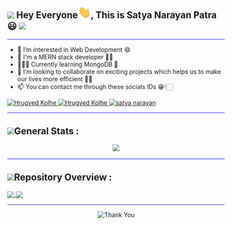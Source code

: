 
## <img src="https://media.giphy.com/media/iY8CRBdQXODJSCERIr/giphy.gif" width="30px"> Hey Everyone<img src="https://raw.githubusercontent.com/ABSphreak/ABSphreak/master/gifs/Hi.gif" width="30px">, This is Satya Narayan Patra 😃 <img src="https://media.giphy.com/media/iY8CRBdQXODJSCERIr/giphy.gif" width="30px">

<hr style="height:2px;border-width:1;border-radius: 5px;color:gray;background-color:#8080ff">

- 👀 I’m interested in Web Development 😄<br/>
- 🌱 I'm a MERN stack developer 🤵🏻 <br/>
- 👨🏻‍💻 Currently learning MongoDB 📱</br>
- 💞️ I’m looking to collaborate on exciting projects which helps us to make our lives more efficient ✌🏻<br/>
- 📫 You can contact me through these socials IDs 😁👇🏻  <br/>

<!-----Social Accounts------>

<p>
<a href="https://github.com/satyanarayan95">
<img border="0" alt="Hrugved Kolhe" src="https://img.icons8.com/external-itim2101-lineal-color-itim2101/40/000000/external-resume-business-recruitment-itim2101-lineal-color-itim2101.png"/>
</a>
  
<a href="https://www.linkedin.com/in/satyanarayan-patra/">
<img border="0" alt="Hrugved Kolhe" src="https://img.icons8.com/doodle/40/000000/linkedin--v2.png"/>
</a>
  
<a href="mailto:satyanarayan.patra5495@gmail.com">
<img border="0" alt="satya narayan" src="https://img.icons8.com/doodle/38/000000/gmail-new.png"/>
</a>
</p>
 
<hr style="height:2px;border-width:1;border-radius: 5px;color:#8080ff;background-color:#8080ff">

<!-----Contribution figures------>

## <img src="https://media.giphy.com/media/iY8CRBdQXODJSCERIr/giphy.gif" width="30px">General Stats :

<p align="center">
<a href="https://github.com/AVS1508">
<!--   <img height="180em" src="https://github-readme-stats-eight-theta.vercel.app/api?username=satyanarayan95&&show_icons=true&title_color=02D752&icon_color=bb2acf&text_color=b3b3ff&bg_color=0,000000,130F40"/> -->
  <img height="180em" src="https://github-readme-stats-eight-theta.vercel.app/api/top-langs/?username=satyanarayan95&&show_icons=true&title_color=02D752&icon_color=bb2acf&text_color=b3b3ff&bg_color=0,000000,130F40"/>
</a>
</p>

<hr style="height:2px;border-width:1;border-radius: 5px;color:gray;background-color:#8080ff">

<!------------ Streak Display -------------->

<!-- ## <img src="https://media.giphy.com/media/iY8CRBdQXODJSCERIr/giphy.gif" width="30px">Contribution Stats :

<div>
<p><img align="center" src="https://github-readme-streak-stats.herokuapp.com/?user=satyanarayan95&theme=dark" alt="HrugVed" /></p>
</div>

<hr style="height:2px;border-width:1;border-radius: 5px;color:#8080ff;background-color:#8080ff"> -->


<!-------------Projects---------------->

## <img src="https://media.giphy.com/media/iY8CRBdQXODJSCERIr/giphy.gif" width="30px">Repository Overview :

<a href="https://github.com/satyanarayan95/Instagram-Reels.git">
 <img align='center' src="https://github-readme-stats.vercel.app/api/pin/?username=satyanarayan95&repo=Instagram-Reels&theme=dark" />
</a>

<a href="https://github.com/satyanarayan95/Resume-Builder.git">
 <img align='center' src="https://github-readme-stats.vercel.app/api/pin/?username=satyanarayan95&repo=Resume-Builder&theme=dark" />
</a>

</br>
<hr style="height:2px;#8080ffborder-width:0;border-radius: 5px;color:gray;background-color:#8080ff">

<!--------------- Contribution Graph ---------------->

<!-- ## <img src="https://media.giphy.com/media/iY8CRBdQXODJSCERIr/giphy.gif" width="30px">Contribution Graph :

 <img src="https://activity-graph.herokuapp.com/graph?username=satyanarayan95&bg_color=FFFFFF&color=000000&line=000000&point=00FF00"></div>
 
 <hr style="height:2px;border-width:1;border-radius: 5px;color:#8080ff;background-color:#8080ff">
 
 </br> -->
 
<!------------------- Languages used by me ----------------------->

<!-- ## <img src="https://media.giphy.com/media/iY8CRBdQXODJSCERIr/giphy.gif" width="30px">🛠 &nbsp;Tech Stack:




![JavaScript](https://img.shields.io/badge/-JavaScript-05122A?style=flat&logo=javascript)&nbsp;
![Java](https://img.shields.io/badge/-Java-05122A?style=flat&logo=Java&logoColor=FFA518)&nbsp;
![React](https://img.shields.io/badge/-React-05122A?style=flat&logo=react)&nbsp;
![Node.js](https://img.shields.io/badge/-Node.js-05122A?style=flat&logo=node.js)&nbsp;
![Bootstrap](https://img.shields.io/badge/-Bootstrap-05122A?style=flat&logo=bootstrap&logoColor=563D7C)\
![HTML](https://img.shields.io/badge/-HTML-05122A?style=flat&logo=HTML5)&nbsp;
![CSS](https://img.shields.io/badge/-CSS-05122A?style=flat&logo=CSS3&logoColor=1572B6)&nbsp;
![Git](https://img.shields.io/badge/-Git-05122A?style=flat&logo=git)&nbsp;
![GitHub](https://img.shields.io/badge/-GitHub-05122A?style=flat&logo=github)&nbsp; -->

<div align="center">
 <img src="https://media.giphy.com/media/jpVnC65DmYeyRL4LHS/giphy.gif" alt="Thank You">
</div>

